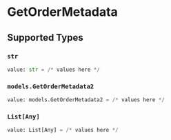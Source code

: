 # GetOrderMetadata


## Supported Types

### `str`

```python
value: str = /* values here */
```

### `models.GetOrderMetadata2`

```python
value: models.GetOrderMetadata2 = /* values here */
```

### `List[Any]`

```python
value: List[Any] = /* values here */
```

